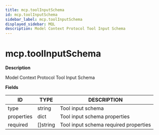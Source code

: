 ```yaml
---
title: mcp.toolInputSchema
id: mcp.toolInputSchema
sidebar_label: mcp.toolInputSchema
displayed_sidebar: MQL
description: Model Context Protocol Tool Input Schema
---
```


# mcp.toolInputSchema

**Description**

Model Context Protocol Tool Input Schema

**Fields**

| ID         | TYPE             | DESCRIPTION                           |
| ---------- | ---------------- | ------------------------------------- |
| type       | string           | Tool input schema                     |
| properties | dict             | Tool input schema properties          |
| required   | &#91;&#93;string | Tool input schema required properties |
